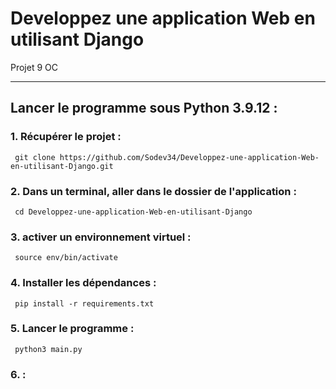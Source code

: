 # Developpez une application Web en utilisant Django
 Projet 9 OC

____
## Lancer le programme sous Python 3.9.12 :

### 1. Récupérer le projet :

     git clone https://github.com/Sodev34/Developpez-une-application-Web-en-utilisant-Django.git

### 2. Dans un terminal, aller dans le dossier de l'application :

     cd Developpez-une-application-Web-en-utilisant-Django
       
### 3. activer un environnement virtuel :

     source env/bin/activate

### 4. Installer les dépendances :

     pip install -r requirements.txt

### 5. Lancer le programme :

     python3 main.py
     
### 6.  : 

     
